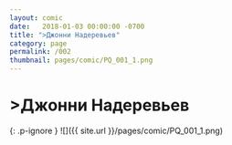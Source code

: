 ```yaml
---
layout: comic
date:   2018-01-03 00:00:00 -0700
title: ">Джонни Надеревьев"
category: page
permalink: /002
thumbnail: pages/comic/PQ_001_1.png
---
```

# >Джонни Надеревьев

{: .p-ignore }
![]({{ site.url }}/pages/comic/PQ_001_1.png)
